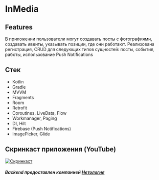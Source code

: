 # InMedia


## Features
В приложении пользователи могут создавать посты с фотографиями, создавать ивенты, указывать позиции, где они работают.
Реализована регистрация, CRUD для следующих типов сущностей: посты, события, работы, использование Push Notifications

## Стек
- Kotlin
- Gradle
- MVVM
- Fragments
- Room
- Retrofit
- Coroutines, LiveData, Flow
- Workmanager, Paging
- DI, Hilt
- Firebase (Push Notifications)
- ImagePicker, Glide

## Скринкаст приложения (YouTube)
[![Скринкаст](https://img.youtube.com/vi/g1utaPgew2U/0.jpg)](https://youtu.be/g1utaPgew2U)
##### Backend предоставлен  компанией [Нетология](https://github.com/netology-code)
